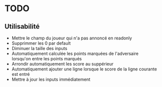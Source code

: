 # TODO

## Utilisabilité

- Mettre le champ du joueur qui n'a pas annoncé en readonly
- Supprimmer les 0 par default
- Diminuer la taille des inputs
- Automatiquement calculée les points marquées de l'adversaire lorsqu'on entre les points marqués
- Arrondir automatiquement les score au suppérieur
- Automatiquement ajouter une ligne lorsque le score de la ligne courante est entré
- Mettre à jour les inputs immédiatement